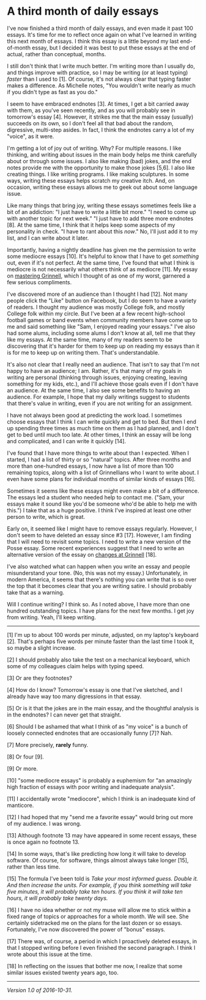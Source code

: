 A third month of daily essays
=============================

I've now finished a third month of daily essays, and even made it past
100 essays.  It's time for me to reflect once again on what I've learned
in writing this next month of essays.  I think this essay is a little
beyond my last end-of-month essay, but I decided it was best to put
these essays at the end of actual, rather than conceptual, months.

I still don't think that I write much better.  I'm writing more than
I usually do, and things improve with practice, so I may be writing
(or at least typing) *faster* than I used to [1].  Of course, it's not
always clear that typing faster makes a difference.  As Michelle notes,
"You wouldn't write nearly as much if you didn't type as fast as you do."

I seem to have embraced endnotes [3].  At times, I get a bit carried away
with them, as you've seen recently, and as you will probably see in 
tomorrow's essay [4].  However, it strikes me that the main essay 
(usually) succeeds on its own, so I don't feel all that bad about
the random, digressive, multi-step asides.  In fact, I think the endnotes
carry a lot of my "voice", as it were.

I'm getting a lot of joy out of writing.  Why?  For multiple reasons.
I like thinking, and writing about issues in the main body helps me
think carefully about or through some issues.  I also like making (bad)
jokes, and the end notes provide me with the opportunity to make those
jokes [5,6].  I also like creating things.  I like writing programs.
I like making sculptures.  In some ways, writing these essays helps
scratch my creative itch.  And, on occasion, writing these essays allows
me to geek out about some language issue.

Like many things that bring joy, writing these essays sometimes feels
like a bit of an addiction: "I just have to write a little bit more."
"I need to come up with another topic for next week." "I just have to
add three more endnotes [8].  At the same time, I think that it helps
keep some aspects of my personality in check.  "I have to rant about this
*now*."  No, I'll just add it to my list, and I can write about it later.

Importantly, having a nightly deadline has given me the permission to
write some mediocre essays [10].  It's helpful to know that I have to get
*something* out, even if it's not perfect.  At the same time, I've found
that what I think is mediocre is not necessarily what others think of as
mediocre [11].  My essay on [mastering Grinnell](mastering-grinnell.html),
which I thought of as one of my worst, garnered a few serious compliments.

I've discovered more of an audience than I thought I had [12].  Not many
people click the "Like" button on Facebook, but I do seem to have a
variety of readers.  I thought my audience was mostly College folk,
and mostly College folk within my circle.  But I've been at a few recent
high-school football games or band events when community members have come
up to me and said something like "Sam, I enjoyed reading your essays."
I've also had some alums, including some alums I don't know at all, tell
me that they like my essays.  At the same time, many of my readers seem to
be discovering that it's harder for them to keep up on reading my essays
than it is for me to keep up on writing them.  That's understandable.

It's also not clear that I really need an audience.  That isn't to say
that I'm not happy to have an audience; I am.  Rather, it's that many
of my goals in writing are personal (thinking through issues, enjoying
creating, leaving something for my kids, etc.), and I'll achieve those
goals even if I don't have an audience.  At the same time, I also see
some benefits to having an audience.  For example, I hope that my daily
writings suggest to students that there's value in writing, even if you
are not writing for an assignment.

I have not always been good at predicting the work load.  I sometimes
choose essays that I think I can write quickly and get to bed.  But then
I end up spending three times as much time on them as I had planned,
and I don't get to bed until much too late.  At other times, I think
an essay will be long and complicated, and I can write it quickly [14].

I've found that I have more things to write about than I expected.  When I
started, I had a list of thirty or so "natural" topics.  After three
months and more than one-hundred essays, I now have a list of more than
100 remaining topics, along with a list of Grinnellians who I want to
write about.  I even have some plans for individual months of similar
kinds of essays [16].

Sometimes it seems like these essays might even make a bit of a
difference.  The essays led a student who needed help to contact me.
("Sam, your essays make it sound like you'd be someone who'd be able
to help me with this.")  I take that as a huge positive.  I think I've
inspired at least one other person to write, which is great.

Early on, it seemed like I might have to remove essays regularly.
However, I don't seem to have deleted an essay since #3 [17].  However,
I am finding that I will need to revisit some topics.  I need to write
a new version of the Posse essay.  Some recent experiences suggest
that I need to write an alternative version of the essay on [changes
at Grinnell](grinnell-changes.html) [18].

I've also watched what can happen when you write an essay and people
misunderstand your tone.  (No, this was not my essay.)  Unfortunately,
in modern America, it seems that there's nothing you can write that is
so over the top that it becomes clear that you are writing satire.  I
should probably take that as a warning.

Will I continue writing?  I think so.  As I noted above, I have more than
one hundred outstanding topics.  I have plans for the next few months.
I get joy from writing.  Yeah, I'll keep writing.

---

[1] I'm up to about 100 words per minute, adjusted, on my laptop's
keyboard [2].  That's perhaps five words per minute faster than the
last time I took it, so maybe a slight increase.

[2] I should probably also take the test on a mechanical keyboard, which
some of my colleagues claim helps with typing speed.

[3] Or are they footnotes?

[4] How do I know?  Tomorrow's essay is one that I've sketched, and I 
already have way too many digressions in that essay.

[5] Or is it that the jokes are in the main essay, and the thoughtful
analysis is in the endnotes?  I can never get that straight.

[6] Should I be ashamed that what I think of as "my voice" is a bunch
of loosely connected endnotes that are occasionally funny [7]?  Nah.

[7] More precisely, **rarely** funny.

[8] Or four [9].

[9] Or more.

[10] "some mediocre essays" is probably a euphemism for "an amazingly
high fraction of essays with poor writing and inadequate analysis".

[11] I accidentally wrote "mediocore", which I think is an inadequate
kind of manticore.

[12] I had hoped that my "send me a favorite essay" would bring out more
of my audience.  I was wrong.

[13] Although footnote 13 may have appeared in some recent essays, these
is once again no footnote 13.

[14] In some ways, that's like predicting how long it will take to
develop software.  Of course, for software, things almost always take
longer [15], rather than less time.

[15] The formula I've been told is *Take your most informed guess.  Double
it.  And then increase the units.  For example, if you think something will
take five minutes, it will probably take ten hours.  If you think it will
take ten hours, it will probably take twenty days.*

[16] I have no idea whether or not my muse will allow me to stick within
a fixed range of topics or approaches for a whole month.  We will see.
She certainly sidetracked me on the plans for the last dozen or so essays.
Fortunately, I've now discovered the power of "bonus" essays.

[17] There was, of course, a period in which I proactively deleted
essays, in that I stopped writing before I even finished the second
paragraph.  I think I wrote about this issue at the time.

[18] In reflecting on the issues that bother me now, I realize that some
similar issues existed twenty years ago, too.

---

*Version 1.0 of 2016-10-31.*
